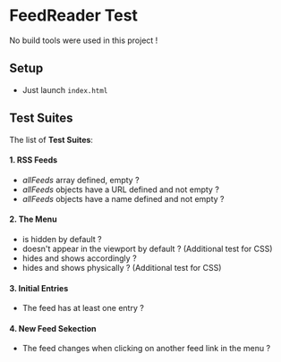 # FeedReader Test

No build tools were used in this project !

## Setup
- Just launch `index.html`

## Test Suites

The list of **Test Suites**:

#### 1. RSS Feeds
- *allFeeds* array defined, empty ?
- *allFeeds* objects have a URL defined and not empty ?
- *allFeeds* objects have a name defined and not empty ?

#### 2. The Menu
- is hidden by default ?
- doesn't appear in the viewport by default ? (Additional test for CSS)
- hides and shows accordingly ?
- hides and shows physically ? (Additional test for CSS)

#### 3. Initial Entries
- The feed has at least one entry ?


#### 4. New Feed Sekection
- The feed changes when clicking on another feed link in the menu ?
